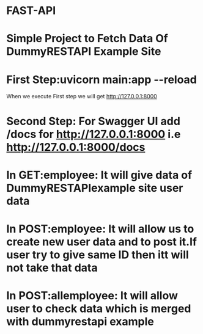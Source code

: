# FAST-API
# Simple Project to Fetch Data Of DummyRESTAPI Example Site


# First Step:uvicorn main:app --reload
When we execute First step we will get http://127.0.0.1:8000
# Second Step: For Swagger UI  add /docs for  http://127.0.0.1:8000 i.e  http://127.0.0.1:8000/docs



# In GET:employee: It will give data of DummyRESTAPIexample site user data
# In POST:employee: It will allow us to create new user data and to post it.If user try to give same ID then itt will not take that data


# In POST:allemployee: It will allow user to check data which is merged with dummyrestapi example




